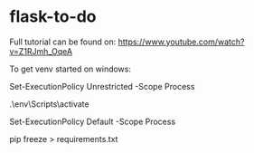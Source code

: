 # flask-to-do

Full tutorial can be found on: 
https://www.youtube.com/watch?v=Z1RJmh_OqeA

To get venv started on windows:

Set-ExecutionPolicy Unrestricted -Scope Process

.\env\Scripts\activate

Set-ExecutionPolicy Default -Scope Process


pip freeze > requirements.txt